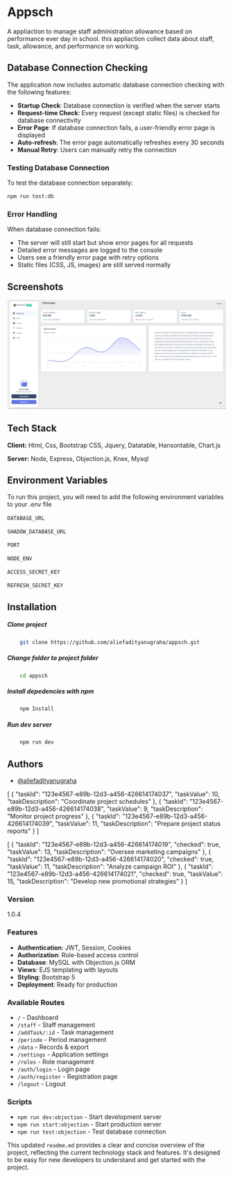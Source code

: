 # Appsch

A appliaction to manage staff administration allowance based on performance ever day in school. this appliaction collect data about staff, task, allowance, and performance on working.

## Database Connection Checking

The application now includes automatic database connection checking with the following features:

- **Startup Check**: Database connection is verified when the server starts
- **Request-time Check**: Every request (except static files) is checked for database connectivity
- **Error Page**: If database connection fails, a user-friendly error page is displayed
- **Auto-refresh**: The error page automatically refreshes every 30 seconds
- **Manual Retry**: Users can manually retry the connection

### Testing Database Connection

To test the database connection separately:

```bash
npm run test:db
```

### Error Handling

When database connection fails:
- The server will still start but show error pages for all requests
- Detailed error messages are logged to the console
- Users see a friendly error page with retry options
- Static files (CSS, JS, images) are still served normally

## Screenshots

![demo application](https://github.com/aliefadityanugraha/appsch/blob/dev/demo.png)


## Tech Stack

**Client:** Html, Css, Bootstrap CSS, Jquery, Datatable, Hansontable, Chart.js

**Server:** Node, Express, Objection.js, Knex, Mysql


## Environment Variables

To run this project, you will need to add the following environment variables to your .env file

`DATABASE_URL`

`SHADOW_DATABASE_URL`

`PORT`

`NODE_ENV`

`ACCESS_SECRET_KEY`

`REFRESH_SECRET_KEY`

## Installation

##### Clone project
```bash
    git clone https://github.com/aliefadityanugraha/appsch.git
```
##### Change folder to project folder
```bash
    cd appsch
```
##### Install depedencies with npm
```bash
    npm Install
```
##### Run dev server
```bash
    npm run dev
```
## Authors

- [@aliefadityanugraha](https://www.github.com/aliefadityanugraha)


[
    {
        "taskId": "123e4567-e89b-12d3-a456-426614174037",
        "taskValue": 10,
        "taskDescription": "Coordinate project schedules"
    },
    {
        "taskId": "123e4567-e89b-12d3-a456-426614174038",
        "taskValue": 9,
        "taskDescription": "Monitor project progress"
    },
    {
        "taskId": "123e4567-e89b-12d3-a456-426614174039",
        "taskValue": 11,
        "taskDescription": "Prepare project status reports"
    }
]

[
    {
        "taskId": "123e4567-e89b-12d3-a456-426614174019",
        "checked": true,
        "taskValue": 13,
        "taskDescription": "Oversee marketing campaigns"
    },
    {
        "taskId": "123e4567-e89b-12d3-a456-426614174020",
        "checked": true,
        "taskValue": 11,
        "taskDescription": "Analyze campaign ROI"
    },
    {
        "taskId": "123e4567-e89b-12d3-a456-426614174021",
        "checked": true,
        "taskValue": 15,
        "taskDescription": "Develop new promotional strategies"
    }
]

### Version
1.0.4

### Features
- **Authentication**: JWT, Session, Cookies
- **Authorization**: Role-based access control
- **Database**: MySQL with Objection.js ORM
- **Views**: EJS templating with layouts
- **Styling**: Bootstrap 5
- **Deployment**: Ready for production

### Available Routes
- `/` - Dashboard
- `/staff` - Staff management
- `/addTask/:id` - Task management
- `/periode` - Period management
- `/data` - Records & export
- `/settings` - Application settings
- `/roles` - Role management
- `/auth/login` - Login page
- `/auth/register` - Registration page
- `/logout` - Logout

### Scripts
- `npm run dev:objection` - Start development server
- `npm run start:objection` - Start production server
- `npm run test:objection` - Test database connection

This updated `readme.md` provides a clear and concise overview of the project, reflecting the current technology stack and features. It's designed to be easy for new developers to understand and get started with the project.